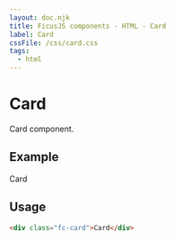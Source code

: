 ```yaml
---
layout: doc.njk
title: FicusJS components - HTML - Card
label: Card
cssFile: /css/card.css
tags:
  - html
---
```

# Card

Card component.

## Example

<div class="fc-card">Card</div>

## Usage

```html
<div class="fc-card">Card</div>
```
